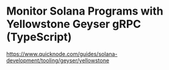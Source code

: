 # Monitor Solana Programs with Yellowstone Geyser gRPC (TypeScript)

https://www.quicknode.com/guides/solana-development/tooling/geyser/yellowstone
